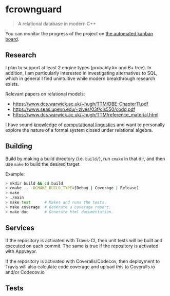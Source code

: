 # fcrownguard

> A relational database in modern C++

You can monitor the progress of the project on [the automated kanban board](https://github.com/jahan-addison/fcrownguard/projects/1?add_cards_query=is%3Aopen).

## Research

I plan to support at least 2 engine types (probably kv and B+ tree). In addition, I am particularly interested in investigating alternatives to SQL, which in general I find unintuitive while modern breakthrough research exists.

Relevant papers on relational models:

 * https://www.dcs.warwick.ac.uk/~hugh/TTM/DBE-Chapter11.pdf
 * https://www.seas.upenn.edu/~zives/03f/cis550/codd.pdf
 * https://www.dcs.warwick.ac.uk/~hugh/TTM/reference_material.html

I have sound [knowledge](https://github.com/jahan-addison/SDL-dart) of [computational lingustics](https://github.com/jahan-addison/ttre) and want to personally explore the nature of a formal system closed under relational algebra.

## Building

Build by making a build directory (i.e. `build/`), run `cmake` in that dir, and then use `make` to build the desired target.

Example:

``` bash
> mkdir build && cd build
> cmake .. -DCMAKE_BUILD_TYPE=[Debug | Coverage | Release]
> make
> ./main
> make test      # Makes and runs the tests.
> make coverage  # Generate a coverage report.
> make doc       # Generate html documentation.
```

## Services

If the repository is activated with Travis-CI, then unit tests will be built and executed on each commit.
The same is true if the repository is activated with Appveyor.

If the repository is activated with Coveralls/Codecov, then deployment to Travis will also calculate code coverage and
upload this to Coveralls.io and/or Codecov.io


## Tests